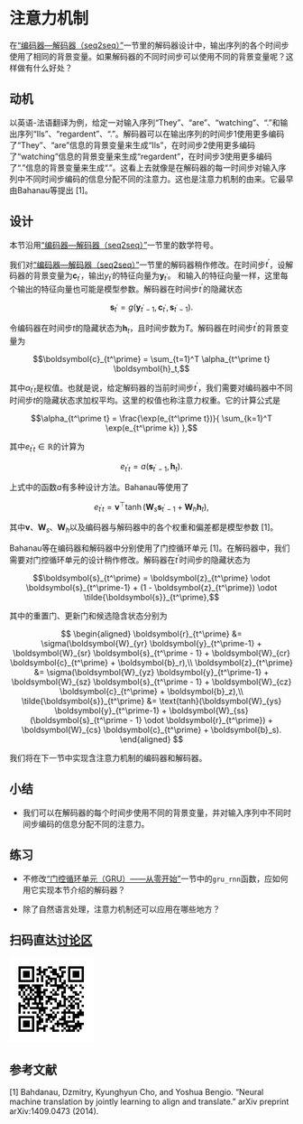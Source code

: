 # 注意力机制

在[“编码器—解码器（seq2seq）”](seq2seq.md)一节里的解码器设计中，输出序列的各个时间步使用了相同的背景变量。如果解码器的不同时间步可以使用不同的背景变量呢？这样做有什么好处？


## 动机

以英语-法语翻译为例，给定一对输入序列“They”、“are”、“watching”、“.”和输出序列“Ils”、“regardent”、“.”。解码器可以在输出序列的时间步1使用更多编码了“They”、“are”信息的背景变量来生成“Ils”，在时间步2使用更多编码了“watching”信息的背景变量来生成“regardent”，在时间步3使用更多编码了“.”信息的背景变量来生成“.”。这看上去就像是在解码器的每一时间步对输入序列中不同时间步编码的信息分配不同的注意力。这也是注意力机制的由来。它最早由Bahanau等提出 [1]。


## 设计

本节沿用[“编码器—解码器（seq2seq）”](seq2seq.md)一节里的数学符号。

我们对[“编码器—解码器（seq2seq）”](seq2seq.md)一节里的解码器稍作修改。在时间步$t^\prime$，设解码器的背景变量为$\boldsymbol{c}_{t^\prime}$，输出$y_{t^\prime}$的特征向量为$\boldsymbol{y}_{t^\prime}$。
和输入的特征向量一样，这里每个输出的特征向量也可能是模型参数。解码器在时间步$t^\prime$的隐藏状态

$$\boldsymbol{s}_{t^\prime} = g(\boldsymbol{y}_{t^\prime-1}, \boldsymbol{c}_{t^\prime}, \boldsymbol{s}_{t^\prime-1}).$$


令编码器在时间步$t$的隐藏状态为$\boldsymbol{h}_t$，且时间步数为$T$。解码器在时间步$t^\prime$的背景变量为

$$\boldsymbol{c}_{t^\prime} = \sum_{t=1}^T \alpha_{t^\prime t} \boldsymbol{h}_t,$$

其中$\alpha_{t^\prime t}$是权值。也就是说，给定解码器的当前时间步$t^\prime$，我们需要对编码器中不同时间步$t$的隐藏状态求加权平均。这里的权值也称注意力权重。它的计算公式是

$$\alpha_{t^\prime t} = \frac{\exp(e_{t^\prime t})}{ \sum_{k=1}^T \exp(e_{t^\prime k}) },$$

其中$e_{t^\prime t} \in \mathbb{R}$的计算为

$$e_{t^\prime t} = a(\boldsymbol{s}_{t^\prime - 1}, \boldsymbol{h}_t).$$

上式中的函数$a$有多种设计方法。Bahanau等使用了

$$e_{t^\prime t} = \boldsymbol{v}^\top \tanh(\boldsymbol{W}_s \boldsymbol{s}_{t^\prime - 1} + \boldsymbol{W}_h \boldsymbol{h}_t),$$

其中$\boldsymbol{v}$、$\boldsymbol{W}_s$、$\boldsymbol{W}_h$以及编码器与解码器中的各个权重和偏差都是模型参数 [1]。

Bahanau等在编码器和解码器中分别使用了门控循环单元 [1]。在解码器中，我们需要对门控循环单元的设计稍作修改。解码器在$t^\prime$时间步的隐藏状态为

$$\boldsymbol{s}_{t^\prime} = \boldsymbol{z}_{t^\prime} \odot \boldsymbol{s}_{t^\prime-1}  + (1 - \boldsymbol{z}_{t^\prime}) \odot \tilde{\boldsymbol{s}}_{t^\prime},$$

其中的重置门、更新门和候选隐含状态分别为


$$
\begin{aligned}
\boldsymbol{r}_{t^\prime} &= \sigma(\boldsymbol{W}_{yr} \boldsymbol{y}_{t^\prime-1} + \boldsymbol{W}_{sr} \boldsymbol{s}_{t^\prime - 1} + \boldsymbol{W}_{cr} \boldsymbol{c}_{t^\prime} + \boldsymbol{b}_r),\\
\boldsymbol{z}_{t^\prime} &= \sigma(\boldsymbol{W}_{yz} \boldsymbol{y}_{t^\prime-1} + \boldsymbol{W}_{sz} \boldsymbol{s}_{t^\prime - 1} + \boldsymbol{W}_{cz} \boldsymbol{c}_{t^\prime} + \boldsymbol{b}_z),\\
\tilde{\boldsymbol{s}}_{t^\prime} &= \text{tanh}(\boldsymbol{W}_{ys} \boldsymbol{y}_{t^\prime-1} + \boldsymbol{W}_{ss} (\boldsymbol{s}_{t^\prime - 1} \odot \boldsymbol{r}_{t^\prime}) + \boldsymbol{W}_{cs} \boldsymbol{c}_{t^\prime} + \boldsymbol{b}_s).
\end{aligned}
$$


我们将在下一节中实现含注意力机制的编码器和解码器。


## 小结

* 我们可以在解码器的每个时间步使用不同的背景变量，并对输入序列中不同时间步编码的信息分配不同的注意力。

## 练习

* 不修改[“门控循环单元（GRU）——从零开始”](../chapter_recurrent-neural-networks/gru-scratch.md)一节中的`gru_rnn`函数，应如何用它实现本节介绍的解码器？

* 除了自然语言处理，注意力机制还可以应用在哪些地方？

## 扫码直达[讨论区](https://discuss.gluon.ai/t/topic/6759)

![](../img/qr_attention.svg)


## 参考文献

[1] Bahdanau, Dzmitry, Kyunghyun Cho, and Yoshua Bengio. “Neural machine translation by jointly learning to align and translate.” arXiv preprint arXiv:1409.0473 (2014).
